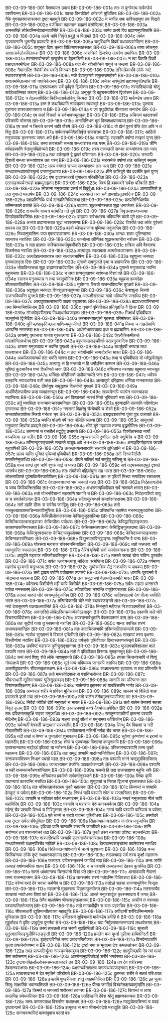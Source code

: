 BR-03-09-186-001	वैशम्पायन उवाच
BR-03-09-186-001a	ततः स पुनरेवाथ मार्कण्डेयं यशस्विनम्
BR-03-09-186-001c	पप्रच्छ विनयोपेतो धर्मराजो युधिष्ठिरः
BR-03-09-186-002a	नैके युगसहस्रान्तास्त्वया दृष्टा महामुने
BR-03-09-186-002c	न चापीह समः कश्चिदायुषा तव विद्यते
BR-03-09-186-002e	वर्जयित्वा महात्मानं ब्राह्मणं परमेष्ठिनम्
BR-03-09-186-003a	अनन्तरिक्षे लोकेऽस्मिन्देवदानववर्जिते
BR-03-09-186-003c	त्वमेव प्रलये विप्र ब्रह्माणमुपतिष्ठसि
BR-03-09-186-004a	प्रलये चापि निर्वृत्ते प्रबुद्धे च पितामहे
BR-03-09-186-004c	त्वमेव सृज्यमानानि भूतानीह प्रपश्यसि
BR-03-09-186-005a	चतुर्विधानि विप्रर्षे यथावत्परमेष्ठिना
BR-03-09-186-005c	वायुभूता दिशः कृत्वा विक्षिप्यापस्ततस्ततः
BR-03-09-186-006a	त्वया लोकगुरुः साक्षात्सर्वलोकपितामहः
BR-03-09-186-006c	आराधितो द्विजश्रेष्ठ तत्परेण समाधिना
BR-03-09-186-007a	तस्मात्सर्वान्तको मृत्युर्जरा वा देहनाशिनी
BR-03-09-186-007c	न त्वा विशति विप्रर्षे प्रसादात्परमेष्ठिनः
BR-03-09-186-008a	यदा नैव रविर्नाग्निर्न वायुर्न च चन्द्रमाः
BR-03-09-186-008c	नैवान्तरिक्षं नैवोर्वी शेषं भवति किञ्चन
BR-03-09-186-009a	तस्मिन्नेकार्णवे लोके नष्टे स्थावरजङ्गमे
BR-03-09-186-009c	नष्टे देवासुरगणे समुत्सन्नमहोरगे
BR-03-09-186-010a	शयानममितात्मानं पद्मे पद्मनिकेतनम्
BR-03-09-186-010c	त्वमेकः सर्वभूतेशं ब्रह्माणमुपतिष्ठसि
BR-03-09-186-011a	एतत्प्रत्यक्षतः सर्वं पूर्ववृत्तं द्विजोत्तम
BR-03-09-186-011c	तस्मादिच्छामहे श्रोतुं सर्वहेत्वात्मिकां कथाम्
BR-03-09-186-012a	अनुभूतं हि बहुशस्त्वयैकेन द्विजोत्तम
BR-03-09-186-012c	न तेऽस्त्यविदितं किञ्चित्सर्वलोकेषु नित्यदा
BR-03-09-186-013	मार्कण्डेय उवाच
BR-03-09-186-013a	हन्त ते कथयिष्यामि नमस्कृत्वा स्वयम्भुवे
BR-03-09-186-013c	पुरुषाय पुराणाय शाश्वतायाव्ययाय च
BR-03-09-186-014a	य एष पृथुदीर्घाक्षः पीतवासा जनार्दनः
BR-03-09-186-014c	एष कर्ता विकर्ता च सर्वभावनभूतकृत्
BR-03-09-186-015a	अचिन्त्यं महदाश्चर्यं पवित्रमपि चोत्तमम्
BR-03-09-186-015c	अनादिनिधनं भूतं विश्वमक्षयमव्ययम्
BR-03-09-186-016a	एष कर्ता न क्रियते कारणं चापि पौरुषे
BR-03-09-186-016c	यो ह्येनं पुरुषं वेत्ति देवा अपि न तं विदुः
BR-03-09-186-017a	सर्वमाश्चर्यमेवैतन्निर्वृत्तं राजसत्तम
BR-03-09-186-017c	आदितो मनुजव्याघ्र कृत्स्नस्य जगतः क्षये
BR-03-09-186-018a	चत्वार्याहुः सहस्राणि वर्षाणां तत्कृतं युगम्
BR-03-09-186-018c	तस्य तावच्छती सन्ध्या सन्ध्यांशश्च ततः परम्
BR-03-09-186-019a	त्रीणि वर्षसहस्राणि त्रेतायुगमिहोच्यते
BR-03-09-186-019c	तस्य तावच्छती सन्ध्या सन्ध्यांशश्च ततः परम्
BR-03-09-186-020a	तथा वर्षसहस्रे द्वे द्वापरं परिमाणतः
BR-03-09-186-020c	तस्यापि द्विशती सन्ध्या सन्ध्यांशश्च ततः परम्
BR-03-09-186-021a	सहस्रमेकं वर्षाणां ततः कलियुगं स्मृतम्
BR-03-09-186-021c	तस्य वर्षशतं सन्ध्या सन्ध्यांशश्च ततः परम्
BR-03-09-186-021e	सन्ध्यासन्ध्यांशयोस्तुल्यं प्रमाणमुपधारय
BR-03-09-186-022a	क्षीणे कलियुगे चैव प्रवर्तति कृतं युगम्
BR-03-09-186-022c	एषा द्वादशसाहस्री युगाख्या परिकीर्तिता
BR-03-09-186-023a	एतत्सहस्रपर्यन्तमहो ब्राह्ममुदाहृतम्
BR-03-09-186-023c	विश्वं हि ब्रह्मभवने सर्वशः परिवर्तते
BR-03-09-186-023e	लोकानां मनुजव्याघ्र प्रलयं तं विदुर्बुधाः
BR-03-09-186-024a	अल्पावशिष्टे तु तदा युगान्ते भरतर्षभ
BR-03-09-186-024c	सहस्रान्ते नराः सर्वे प्रायशोऽनृतवादिनः
BR-03-09-186-025a	यज्ञप्रतिनिधिः पार्थ दानप्रतिनिधिस्तथा
BR-03-09-186-025c	व्रतप्रतिनिधिश्चैव तस्मिन्काले प्रवर्तते
BR-03-09-186-026a	ब्राह्मणाः शूद्रकर्माणस्तथा शूद्रा धनार्जकाः
BR-03-09-186-026c	क्षत्रधर्मेण वाप्यत्र वर्तयन्ति गते युगे
BR-03-09-186-027a	निवृत्तयज्ञस्वाध्यायाः पिण्डोदकविवर्जिताः
BR-03-09-186-027c	ब्राह्मणाः सर्वभक्षाश्च भविष्यन्ति कलौ युगे
BR-03-09-186-028a	अजपा ब्राह्मणास्तात शूद्रा जपपरायणाः
BR-03-09-186-028c	विपरीते तदा लोके पूर्वरूपं क्षयस्य तत्
BR-03-09-186-029a	बहवो म्लेच्छराजानः पृथिव्यां मनुजाधिप
BR-03-09-186-029c	मिथ्यानुशासिनः पापा मृषावादपरायणाः
BR-03-09-186-030a	आन्ध्राः शकाः पुलिन्दाश्च यवनाश्च नराधिपाः
BR-03-09-186-030c	काम्बोजा और्णिकाः शूद्रास्तथाभीरा नरोत्तम
BR-03-09-186-031a	न तदा ब्राह्मणः कश्चित्स्वधर्ममुपजीवति
BR-03-09-186-031c	क्षत्रिया अपि वैश्याश्च विकर्मस्था नराधिप
BR-03-09-186-032a	अल्पायुषः स्वल्पबला अल्पतेजःपराक्रमाः
BR-03-09-186-032c	अल्पदेहाल्पसाराश्च तथा सत्याल्पभाषिणः
BR-03-09-186-033a	बहुशून्या जनपदा मृगव्यालावृता दिशः
BR-03-09-186-033c	युगान्ते समनुप्राप्ते वृथा च ब्रह्मचारिणः
BR-03-09-186-033e	भोवादिनस्तथा शूद्रा ब्राह्मणाश्चार्यवादिनः
BR-03-09-186-034a	युगान्ते मनुजव्याघ्र भवन्ति बहुजन्तवः
BR-03-09-186-034c	न तथा घ्राणयुक्ताश्च सर्वगन्धा विशां पते
BR-03-09-186-034e	रसाश्च मनुजव्याघ्र न तथा स्वादुयोगिनः
BR-03-09-186-035a	बहुप्रजा ह्रस्वदेहाः शीलाचारविवर्जिताः
BR-03-09-186-035c	मुखेभगाः स्त्रियो राजन्भविष्यन्ति युगक्षये
BR-03-09-186-036a	अट्टशूला जनपदाः शिवशूलाश्चतुष्पथाः
BR-03-09-186-036c	केशशूलाः स्त्रियो राजन्भविष्यन्ति युगक्षये
BR-03-09-186-037a	अल्पक्षीरास्तथा गावो भविष्यन्ति जनाधिप
BR-03-09-186-037c	अल्पपुष्पफलाश्चापि पादपा बहुवायसाः
BR-03-09-186-038a	ब्रह्मवध्यावलिप्तानां तथा मिथ्याभिशंसिनाम्
BR-03-09-186-038c	नृपाणां पृथिवीपाल प्रतिगृह्णन्ति वै द्विजाः
BR-03-09-186-039a	लोभमोहपरीताश्च मिथ्याधर्मध्वजावृताः
BR-03-09-186-039c	भिक्षार्थं पृथिवीपाल चञ्चूर्यन्ते द्विजैर्दिशः
BR-03-09-186-040a	करभारभयात्पुंसो गृहस्थाः परिमोषकाः
BR-03-09-186-040c	मुनिच्छद्माकृतिच्छन्ना वाणिज्यमुपजीवते
BR-03-09-186-041a	मिथ्या च नखरोमाणि धारयन्ति नरास्तदा
BR-03-09-186-041c	अर्थलोभान्नरव्याघ्र वृथा च ब्रह्मचारिणः
BR-03-09-186-042a	आश्रमेषु वृथाचाराः पानपा गुरुतल्पगाः
BR-03-09-186-042c	ऐहलौकिकमीहन्ते मांसशोणितवर्धनम्
BR-03-09-186-043a	बहुपाषण्डसङ्कीर्णाः परान्नगुणवादिनः
BR-03-09-186-043c	आश्रमा मनुजव्याघ्र न भवन्ति युगक्षये
BR-03-09-186-044a	यथर्तुवर्षी भगवान्न तथा पाकशासनः
BR-03-09-186-044c	न तदा सर्वबीजानि सम्यग्रोहन्ति भारत
BR-03-09-186-044e	अधर्मफलमत्यर्थं तदा भवति चानघ
BR-03-09-186-045a	तथा च पृथिवीपाल यो भवेद्धर्मसंयुतः
BR-03-09-186-045c	अल्पायुः स हि मन्तव्यो न हि धर्मोऽस्ति कश्चन
BR-03-09-186-046a	भूयिष्ठं कूटमानैश्च पण्यं विक्रीणते जनाः
BR-03-09-186-046c	वणिजश्च नरव्याघ्र बहुमाया भवन्त्युत
BR-03-09-186-047a	धर्मिष्ठाः परिहीयन्ते पापीयान्वर्धते जनः
BR-03-09-186-047c	धर्मस्य बलहानिः स्यादधर्मश्च बली तथा
BR-03-09-186-048a	अल्पायुषो दरिद्राश्च धर्मिष्ठा मानवास्तदा
BR-03-09-186-048c	दीर्घायुषः समृद्धाश्च विधर्माणो युगक्षये
BR-03-09-186-049a	अधर्मिष्ठैरुपायैश्च प्रजा व्यवहरन्त्युत
BR-03-09-186-049c	सञ्चयेनापि चाल्पेन भवन्त्याढ्या मदान्विताः
BR-03-09-186-050a	धनं विश्वासतो न्यस्तं मिथो भूयिष्ठशो नराः
BR-03-09-186-050c	हर्तुं व्यवसिता राजन्मायाचारसमन्विताः
BR-03-09-186-051a	पुरुषादानि सत्त्वानि पक्षिणोऽथ मृगास्तथा
BR-03-09-186-051c	नगराणां विहारेषु चैत्येष्वपि च शेरते
BR-03-09-186-052a	सप्तवर्षाष्टवर्षाश्च स्त्रियो गर्भधरा नृप
BR-03-09-186-052c	दशद्वादशवर्षाणां पुंसां पुत्रः प्रजायते
BR-03-09-186-053a	भवन्ति षोडशे वर्षे नराः पलितिनस्तथा
BR-03-09-186-053c	आयुःक्षयो मनुष्याणां क्षिप्रमेव प्रपद्यते
BR-03-09-186-054a	क्षीणे युगे महाराज तरुणा वृद्धशीलिनः
BR-03-09-186-054c	तरुणानां च यच्छीलं तद्वृद्धेषु प्रजायते
BR-03-09-186-055a	विपरीतास्तदा नार्यो वञ्चयित्वा रहः पतीन्
BR-03-09-186-055c	व्युच्चरन्त्यपि दुःशीला दासैः पशुभिरेव च
BR-03-09-186-056a	तस्मिन्युगसहस्रान्ते सम्प्राप्ते चायुषः क्षये
BR-03-09-186-056c	अनावृष्टिर्महाराज जायते बहुवार्षिकी
BR-03-09-186-057a	ततस्तान्यल्पसाराणि सत्त्वानि क्षुधितानि च
BR-03-09-186-057c	प्रलयं यान्ति भूयिष्ठं पृथिव्यां पृथिवीपते
BR-03-09-186-058a	ततो दिनकरैर्दीप्तैः सप्तभिर्मनुजाधिप
BR-03-09-186-058c	पीयते सलिलं सर्वं समुद्रेषु सरित्सु च
BR-03-09-186-059a	यच्च काष्ठं तृणं चापि शुष्कं चार्द्रं च भारत
BR-03-09-186-059c	सर्वं तद्भस्मसाद्भूतं दृश्यते भरतर्षभ
BR-03-09-186-060a	ततः संवर्तको वह्निर्वायुना सह भारत
BR-03-09-186-060c	लोकमाविशते पूर्वमादित्यैरुपशोषितम्
BR-03-09-186-061a	ततः स पृथिवीं भित्त्वा समाविश्य रसातलम्
BR-03-09-186-061c	देवदानवयक्षाणां भयं जनयते महत्
BR-03-09-186-062a	निर्दहन्नागलोकं च यच्च किञ्चित्क्षिताविह
BR-03-09-186-062c	अधस्तात्पृथिवीपाल सर्वं नाशयते क्षणात्
BR-03-09-186-063a	ततो योजनविंशानां सहस्राणि शतानि च
BR-03-09-186-063c	निर्दहत्यशिवो वायुः स च संवर्तकोऽनलः
BR-03-09-186-064a	सदेवासुरगन्धर्वं सयक्षोरगराक्षसम्
BR-03-09-186-064c	ततो दहति दीप्तः स सर्वमेव जगद्विभुः
BR-03-09-186-065a	ततो गजकुलप्रख्यास्तडिन्मालाविभूषिताः
BR-03-09-186-065c	उत्तिष्ठन्ति महामेघा नभस्यद्भुतदर्शनाः
BR-03-09-186-066a	केचिन्नीलोत्पलश्यामाः केचित्कुमुदसन्निभाः
BR-03-09-186-066c	केचित्किञ्जल्कसङ्काशाः केचित्पीताः पयोधराः
BR-03-09-186-067a	केचिद्धारिद्रसङ्काशाः काकाण्डकनिभास्तथा
BR-03-09-186-067c	केचित्कमलपत्राभाः केचिद्धिङ्गुलकप्रभाः
BR-03-09-186-068a	केचित्पुरवराकाराः केचिद्गजकुलोपमाः
BR-03-09-186-068c	केचिदञ्जनसङ्काशाः केचिन्मकरसंस्थिताः
BR-03-09-186-068e	विद्युन्मालापिनद्धाङ्गाः समुत्तिष्ठन्ति वै घनाः
BR-03-09-186-069a	घोररूपा महाराज घोरस्वननिनादिताः
BR-03-09-186-069c	ततो जलधराः सर्वे व्याप्नुवन्ति नभस्तलम्
BR-03-09-186-070a	तैरियं पृथिवी सर्वा सपर्वतवनाकरा
BR-03-09-186-070c	आपूर्यते महाराज सलिलौघपरिप्लुता
BR-03-09-186-071a	ततस्ते जलदा घोरा राविणः पुरुषर्षभ
BR-03-09-186-071c	सर्वतः प्लावयन्त्याशु चोदिताः परमेष्ठिना
BR-03-09-186-072a	वर्षमाणा महत्तोयं पूरयन्तो वसुन्धराम्
BR-03-09-186-072c	सुघोरमशिवं रौद्रं नाशयन्ति च पावकम्
BR-03-09-186-073a	ततो द्वादश वर्षाणि पयोदास्त उपप्लवे
BR-03-09-186-073c	धाराभिः पूरयन्तो वै चोद्यमाना महात्मना
BR-03-09-186-074a	ततः समुद्रः स्वां वेलामतिक्रामति भारत
BR-03-09-186-074c	पर्वताश्च विशीर्यन्ते मही चापि विशीर्यते
BR-03-09-186-075a	सर्वतः सहसा भ्रान्तास्ते पयोदा नभस्तलम्
BR-03-09-186-075c	संवेष्टयित्वा नश्यन्ति वायुवेगपराहताः
BR-03-09-186-076a	ततस्तं मारुतं घोरं स्वयम्भूर्मनुजाधिप
BR-03-09-186-076c	आदिपद्मालयो देवः पीत्वा स्वपिति भारत
BR-03-09-186-077a	तस्मिन्नेकार्णवे घोरे नष्टे स्थावरजङ्गमे
BR-03-09-186-077c	नष्टे देवासुरगणे यक्षराक्षसवर्जिते
BR-03-09-186-078a	निर्मनुष्ये महीपाल निःश्वापदमहीरुहे
BR-03-09-186-078c	अनन्तरिक्षे लोकेऽस्मिन्भ्रमाम्येकोऽहमादृतः
BR-03-09-186-079a	एकार्णवे जले घोरे विचरन्पार्थिवोत्तम
BR-03-09-186-079c	अपश्यन्सर्वभूतानि वैक्लव्यमगमं परम्
BR-03-09-186-080a	ततः सुदीर्घं गत्वा तु प्लवमानो नराधिप
BR-03-09-186-080c	श्रान्तः क्वचिन्न शरणं लभाम्यहमतन्द्रितः
BR-03-09-186-081a	ततः कदाचित्पश्यामि तस्मिन्सलिलसम्प्लवे
BR-03-09-186-081c	न्यग्रोधं सुमहान्तं वै विशालं पृथिवीपते
BR-03-09-186-082a	शाखायां तस्य वृक्षस्य विस्तीर्णायां नराधिप
BR-03-09-186-082c	पर्यङ्के पृथिवीपाल दिव्यास्तरणसंस्तृते
BR-03-09-186-083a	उपविष्टं महाराज पूर्णेन्दुसदृशाननम्
BR-03-09-186-083c	फुल्लपद्मविशालाक्षं बालं पश्यामि भारत
BR-03-09-186-084a	ततो मे पृथिवीपाल विस्मयः सुमहानभूत्
BR-03-09-186-084c	कथं त्वयं शिशुः शेते लोके नाशमुपागते
BR-03-09-186-085a	तपसा चिन्तयंश्चापि तं शिशुं नोपलक्षये
BR-03-09-186-085c	भूतं भव्यं भविष्यच्च जानन्नपि नराधिप
BR-03-09-186-086a	अतसीपुष्पवर्णाभः श्रीवत्सकृतलक्षणः
BR-03-09-186-086c	साक्षाल्लक्ष्म्या इवावासः स तदा प्रतिभाति मे
BR-03-09-186-087a	ततो मामब्रवीद्बालः स पद्मनिभलोचनः
BR-03-09-186-087c	श्रीवत्सधारी द्युतिमान्वाक्यं श्रुतिसुखावहम्
BR-03-09-186-088a	जानामि त्वा परिश्रान्तं तात विश्रामकाङ्क्षिणम्
BR-03-09-186-088c	मार्कण्डेय इहास्स्व त्वं यावदिच्छसि भार्गव
BR-03-09-186-089a	अभ्यन्तरं शरीरं मे प्रविश्य मुनिसत्तम
BR-03-09-186-089c	आस्स्व भो विहितो वासः प्रसादस्ते कृतो मया
BR-03-09-186-090a	ततो बालेन तेनैवमुक्तस्यासीत्तदा मम
BR-03-09-186-090c	निर्वेदो जीविते दीर्घे मनुष्यत्वे च भारत
BR-03-09-186-091a	ततो बालेन तेनास्यं सहसा विवृतं कृतम्
BR-03-09-186-091c	तस्याहमवशो वक्त्रं दैवयोगात्प्रवेशितः
BR-03-09-186-092a	ततः प्रविष्टस्तत्कुक्षिं सहसा मनुजाधिप
BR-03-09-186-092c	सराष्ट्रनगराकीर्णां कृत्स्नां पश्यामि मेदिनीम्
BR-03-09-186-093a	गङ्गां शतद्रुं सीतां च यमुनामथ कौशिकीम्
BR-03-09-186-093c	चर्मण्वतीं वेत्रवतीं चन्द्रभागां सरस्वतीम्
BR-03-09-186-094a	सिन्धुं चैव विपाशां च नदीं गोदावरीमपि
BR-03-09-186-094c	वस्वोकसारां नलिनीं नर्मदां चैव भारत
BR-03-09-186-095a	नदीं ताम्रां च वेण्णां च पुण्यतोयां शुभावहाम्
BR-03-09-186-095c	सुवेणां कृष्णवेणां च इरामां च महानदीम्
BR-03-09-186-095e	शोणं च पुरुषव्याघ्र विशल्यां कम्पुनामपि
BR-03-09-186-096a	एताश्चान्याश्च नद्योऽहं पृथिव्यां या नरोत्तम
BR-03-09-186-096c	परिक्रामन्प्रपश्यामि तस्य कुक्षौ महात्मनः
BR-03-09-186-097a	ततः समुद्रं पश्यामि यादोगणनिषेवितम्
BR-03-09-186-097c	रत्नाकरममित्रघ्न निधानं पयसो महत्
BR-03-09-186-098a	ततः पश्यामि गगनं चन्द्रसूर्यविराजितम्
BR-03-09-186-098c	जाज्वल्यमानं तेजोभिः पावकार्कसमप्रभैः
BR-03-09-186-098e	पश्यामि च महीं राजन्काननैरुपशोभिताम्
BR-03-09-186-099a	यजन्ते हि तदा राजन्ब्राह्मणा बहुभिः सवैः
BR-03-09-186-099c	क्षत्रियाश्च प्रवर्तन्ते सर्ववर्णानुरञ्जने
BR-03-09-186-100a	वैश्याः कृषिं यथान्यायं कारयन्ति नराधिप
BR-03-09-186-100c	शुश्रूषायां च निरता द्विजानां वृषलास्तथा
BR-03-09-186-101a	ततः परिपतन्राजंस्तस्य कुक्षौ महात्मनः
BR-03-09-186-101c	हिमवन्तं च पश्यामि हेमकूटं च पर्वतम्
BR-03-09-186-102a	निषधं चापि पश्यामि श्वेतं च रजताचितम्
BR-03-09-186-102c	पश्यामि च महीपाल पर्वतं गन्धमादनम्
BR-03-09-186-103a	मन्दरं मनुजव्याघ्र नीलं चापि महागिरिम्
BR-03-09-186-103c	पश्यामि च महाराज मेरुं कनकपर्वतम्
BR-03-09-186-104a	महेन्द्रं चैव पश्यामि विन्ध्यं च गिरिमुत्तमम्
BR-03-09-186-104c	मलयं चापि पश्यामि पारियात्रं च पर्वतम्
BR-03-09-186-105a	एते चान्ये च बहवो यावन्तः पृथिवीधराः
BR-03-09-186-105c	तस्योदरे मया दृष्टाः सर्वरत्नविभूषिताः
BR-03-09-186-106a	सिंहान्व्याघ्रान्वराहांश्च नागांश्च मनुजाधिप
BR-03-09-186-106c	पृथिव्यां यानि चान्यानि सत्त्वानि जगतीपते
BR-03-09-186-106e	तानि सर्वाण्यहं तत्र पश्यन्पर्यचरं तदा
BR-03-09-186-107a	कुक्षौ तस्य नरव्याघ्र प्रविष्टः सञ्चरन्दिशः
BR-03-09-186-107c	शक्रादींश्चापि पश्यामि कृत्स्नान्देवगणांस्तथा
BR-03-09-186-108a	गन्धर्वाप्सरसो यक्षानृषींश्चैव महीपते
BR-03-09-186-108c	दैत्यदानवसङ्घांश्च कालेयांश्च नराधिप
BR-03-09-186-108e	सिंहिकातनयांश्चापि ये चान्ये सुरशत्रवः
BR-03-09-186-109a	यच्च किञ्चिन्मया लोके दृष्टं स्थावरजङ्गमम्
BR-03-09-186-109c	तदपश्यमहं सर्वं तस्य कुक्षौ महात्मनः
BR-03-09-186-109e	फलाहारः प्रविचरन्कृत्स्नं जगदिदं तदा
BR-03-09-186-110a	अन्तः शरीरे तस्याहं वर्षाणामधिकं शतम्
BR-03-09-186-110c	न च पश्यामि तस्याहमन्तं देहस्य कुत्रचित्
BR-03-09-186-111a	सततं धावमानश्च चिन्तयानो विशां पते
BR-03-09-186-111c	आसादयामि नैवान्तं तस्य राजन्महात्मनः
BR-03-09-186-112a	ततस्तमेव शरणं गतोऽस्मि विधिवत्तदा
BR-03-09-186-112c	वरेण्यं वरदं देवं मनसा कर्मणैव च
BR-03-09-186-113a	ततोऽहं सहसा राजन्वायुवेगेन निःसृतः
BR-03-09-186-113c	महात्मनो मुखात्तस्य विवृतात्पुरुषोत्तम
BR-03-09-186-114a	ततस्तस्यैव शाखायां न्यग्रोधस्य विशां पते
BR-03-09-186-114c	आस्ते मनुजशार्दूल कृत्स्नमादाय वै जगत्
BR-03-09-186-115a	तेनैव बालवेषेण श्रीवत्सकृतलक्षणम्
BR-03-09-186-115c	आसीनं तं नरव्याघ्र पश्याम्यमिततेजसम्
BR-03-09-186-116a	ततो मामब्रवीद्वीर स बालः प्रहसन्निव
BR-03-09-186-116c	श्रीवत्सधारी द्युतिमान्पीतवासा महाद्युतिः
BR-03-09-186-117a	अपीदानीं शरीरेऽस्मिन्मामके मुनिसत्तम
BR-03-09-186-117c	उषितस्त्वं सुविश्रान्तो मार्कण्डेय ब्रवीहि मे
BR-03-09-186-118a	मुहूर्तादथ मे दृष्टिः प्रादुर्भूता पुनर्नवा
BR-03-09-186-118c	यया निर्मुक्तमात्मानमपश्यं लब्धचेतसम्
BR-03-09-186-119a	तस्य ताम्रतलौ तात चरणौ सुप्रतिष्ठितौ
BR-03-09-186-119c	सुजातौ मृदुरक्ताभिरङ्गुलीभिरलङ्कृतौ
BR-03-09-186-120a	प्रयतेन मया मूर्ध्ना गृहीत्वा ह्यभिवन्दितौ
BR-03-09-186-120c	दृष्ट्वापरिमितं तस्य प्रभावममितौजसः
BR-03-09-186-121a	विनयेनाञ्जलिं कृत्वा प्रयत्नेनोपगम्य च
BR-03-09-186-121c	दृष्टो मया स भूतात्मा देवः कमललोचनः
BR-03-09-186-122a	तमहं प्राञ्जलिर्भूत्वा नमस्कृत्येदमब्रुवम्
BR-03-09-186-122c	ज्ञातुमिच्छामि देव त्वां मायां चेमां तवोत्तमाम्
BR-03-09-186-123a	आस्येनानुप्रविष्टोऽहं शरीरं भगवंस्तव
BR-03-09-186-123c	दृष्टवानखिलाँल्लोकान्समस्ताञ्जठरे तव
BR-03-09-186-124a	तव देव शरीरस्था देवदानवराक्षसाः
BR-03-09-186-124c	यक्षगन्धर्वनागाश्च जगत्स्थावरजङ्गमम्
BR-03-09-186-125a	त्वत्प्रसादाच्च मे देव स्मृतिर्न परिहीयते
BR-03-09-186-125c	द्रुतमन्तः शरीरे ते सततं परिधावतः
BR-03-09-186-126a	इच्छामि पुण्डरीकाक्ष ज्ञातुं त्वाहमनिन्दित
BR-03-09-186-126c	इह भूत्वा शिशुः साक्षात्किं भवानवतिष्ठते
BR-03-09-186-126e	पीत्वा जगदिदं विश्वमेतदाख्यातुमर्हसि
BR-03-09-186-127a	किमर्थं च जगत्सर्वं शरीरस्थं तवानघ
BR-03-09-186-127c	कियन्तं च त्वया कालमिह स्थेयमरिन्दम
BR-03-09-186-128a	एतदिच्छामि देवेश श्रोतुं ब्राह्मणकाम्यया
BR-03-09-186-128c	त्वत्तः कमलपत्राक्ष विस्तरेण यथातथम्
BR-03-09-186-128e	महद्ध्येतदचिन्त्यं च यदहं दृष्टवान्प्रभो
BR-03-09-186-129a	इत्युक्तः स मया श्रीमान्देवदेवो महाद्युतिः
BR-03-09-186-129c	सान्त्वयन्मामिदं वाक्यमुवाच वदतां वरः
